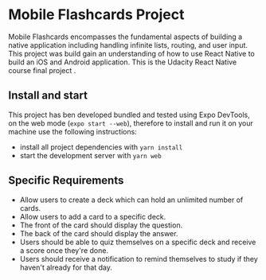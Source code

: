 # Mobile Flashcards Project

Mobile Flashcards  encompasses the fundamental aspects of building a native application including handling infinite lists, routing, and user input. This project was build gain an understanding of how to use React Native to build an iOS and Android application.
This is the Udacity React Native course final project .

## Install and start

This project has ben developed bundled and tested using Expo DevTools, on the web mode (`expo start --web`), therefore to install and run it on your machine use the following instructions:

* install all project dependencies with `yarn install`
* start the development server with `yarn web`

## Specific Requirements

* Allow users to create a deck which can hold an unlimited number of cards.
* Allow users to add a card to a specific deck.
* The front of the card should display the question.
* The back of the card should display the answer.
* Users should be able to quiz themselves on a specific deck and receive a score once they're done.
* Users should receive a notification to remind themselves to study if they haven't already for that day.
